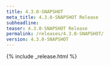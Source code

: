 ```yaml
---
title: 4.3.0-SNAPSHOT
meta_title: 4.3.0-SNAPSHOT Release
subheadline: 
teaser: 4.3.0-SNAPSHOT Release
permalink: /releases/4.3.0-SNAPSHOT/
version: 4.3.0-SNAPSHOT
---
```


{% include _release.html %}
